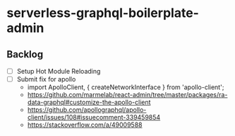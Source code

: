 # serverless-graphql-boilerplate-admin

## Backlog

* [ ] Setup Hot Module Reloading
* [ ] Submit fix for apollo
  * import ApolloClient, { createNetworkInterface } from 'apollo-client';
  * https://github.com/marmelab/react-admin/tree/master/packages/ra-data-graphql#customize-the-apollo-client
  * https://github.com/apollographql/apollo-client/issues/108#issuecomment-339459854
  * https://stackoverflow.com/a/49009588